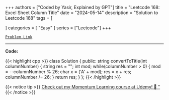 
+++
authors = ["Coded by Yasir, Explained by GPT"]
title = "Leetcode 168: Excel Sheet Column Title"
date = "2024-05-14"
description = "Solution to Leetcode 168"
tags = [
    
]
categories = [
    "Easy"
]
series = ["Leetcode"]
+++



[`Problem Link`](https://leetcode.com/problems/excel-sheet-column-title/description/)

---

**Code:**

{{< highlight cpp >}}
class Solution {
public:
    string convertToTitle(int columnNumber) {
        string res = "";
        int mod;
        while(columnNumber > 0) {
            mod = --columnNumber % 26;
            char x = ('A' + mod);
            res = x + res;
            columnNumber /= 26;
        }
        return res;
    }
};
{{< /highlight >}}


{{< notice tip >}}
[Check out my Momentum Learning course at Udemy! 🚀 "](https://www.udemy.com/course/blind-75-the-data-structures-and-algorithms-essentials/)
{{< /notice >}}

